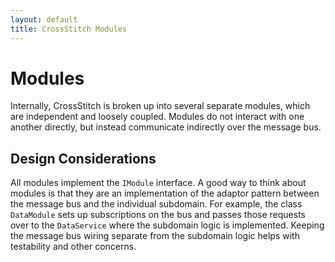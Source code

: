 ```yaml
---
layout: default
title: CrossStitch Modules
---
```


# Modules

Internally, CrossStitch is broken up into several separate modules, which are independent and loosely coupled. Modules do not interact with one another directly, but instead communicate indirectly over the message bus.

## Design Considerations

All modules implement the `IModule` interface. A good way to think about modules is that they are an implementation of the adaptor pattern between the message bus and the individual subdomain. For example, the class `DataModule` sets up subscriptions on the bus and passes those requests over to the `DataService` where the subdomain logic is implemented. Keeping the message bus wiring separate from the subdomain logic helps with testability and other concerns.